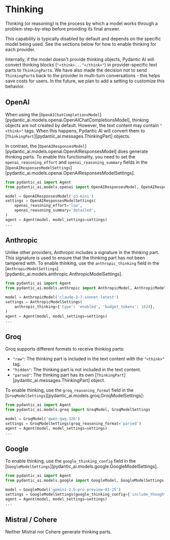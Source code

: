 # Thinking

Thinking (or reasoning) is the process by which a model works through a problem step-by-step before
providing its final answer.

This capability is typically disabled by default and depends on the specific model being used.
See the sections below for how to enable thinking for each provider.

Internally, if the model doesn't provide thinking objects, Pydantic AI will convert thinking blocks
(`"<think>..."</think>"`) in provider-specific text parts to `ThinkingPart`s. We have also made
the decision not to send `ThinkingPart`s back to the provider in multi-turn conversations -
this helps save costs for users. In the future, we plan to add a setting to customize this behavior.

## OpenAI

When using the [`OpenAIChatCompletionsModel`][pydantic_ai.models.openai.OpenAIChatCompletionsModel], thinking objects are not created
by default. However, the text content may contain `"<think>"` tags. When this happens, Pydantic AI will
convert them to [`ThinkingPart`][pydantic_ai.messages.ThinkingPart] objects.

In contrast, the [`OpenAIResponsesModel`][pydantic_ai.models.openai.OpenAIResponsesModel] does
generate thinking parts. To enable this functionality, you need to set the `openai_reasoning_effort` and
`openai_reasoning_summary` fields in the
[`OpenAIResponsesModelSettings`][pydantic_ai.models.openai.OpenAIResponsesModelSettings].

```python {title="openai_thinking_part.py"}
from pydantic_ai import Agent
from pydantic_ai.models.openai import OpenAIResponsesModel, OpenAIResponsesModelSettings

model = OpenAIResponsesModel('o3-mini')
settings = OpenAIResponsesModelSettings(
    openai_reasoning_effort='low',
    openai_reasoning_summary='detailed',
)
agent = Agent(model, model_settings=settings)
...
```

## Anthropic

Unlike other providers, Anthropic includes a signature in the thinking part. This signature is used to
ensure that the thinking part has not been tampered with. To enable thinking, use the `anthropic_thinking`
field in the [`AnthropicModelSettings`][pydantic_ai.models.anthropic.AnthropicModelSettings].

```python {title="anthropic_thinking_part.py"}
from pydantic_ai import Agent
from pydantic_ai.models.anthropic import AnthropicModel, AnthropicModelSettings

model = AnthropicModel('claude-3-7-sonnet-latest')
settings = AnthropicModelSettings(
    anthropic_thinking={'type': 'enabled', 'budget_tokens': 1024},
)
agent = Agent(model, model_settings=settings)
...
```

## Groq

Groq supports different formats to receive thinking parts:

- `"raw"`: The thinking part is included in the text content with the `"<think>"` tag.
- `"hidden"`: The thinking part is not included in the text content.
- `"parsed"`: The thinking part has its own [`ThinkingPart`][pydantic_ai.messages.ThinkingPart] object.

To enable thinking, use the `groq_reasoning_format` field in the
[`GroqModelSettings`][pydantic_ai.models.groq.GroqModelSettings]:

```python {title="groq_thinking_part.py"}
from pydantic_ai import Agent
from pydantic_ai.models.groq import GroqModel, GroqModelSettings

model = GroqModel('qwen-qwq-32b')
settings = GroqModelSettings(groq_reasoning_format='parsed')
agent = Agent(model, model_settings=settings)
...
```

## Google

To enable thinking, use the `google_thinking_config` field in the
[`GoogleModelSettings`][pydantic_ai.models.google.GoogleModelSettings].

```python {title="google_thinking_part.py"}
from pydantic_ai import Agent
from pydantic_ai.models.google import GoogleModel, GoogleModelSettings

model = GoogleModel('gemini-2.5-pro-preview-03-25')
settings = GoogleModelSettings(google_thinking_config={'include_thoughts': True})
agent = Agent(model, model_settings=settings)
...
```

## Mistral / Cohere

Neither Mistral nor Cohere generate thinking parts.
